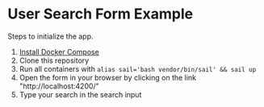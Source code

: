 # User Search Form Example

Steps to initialize the app.

1. [Install Docker Compose](https://docs.docker.com/compose/install/)
1. Clone this repository
1. Run all containers with `alias sail='bash vendor/bin/sail' && sail up`
1. Open the form in your browser by clicking on the link "http://localhost:4200/"
1. Type your search in the search input
